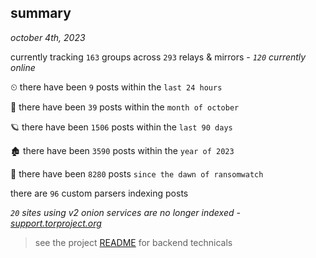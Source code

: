 
## summary
_october 4th, 2023_

currently tracking `163` groups across `293` relays & mirrors - _`120` currently online_

⏲ there have been `9` posts within the `last 24 hours`

🦈 there have been `39` posts within the `month of october`

🪐 there have been `1506` posts within the `last 90 days`

🏚 there have been `3590` posts within the `year of 2023`

🦕 there have been `8280` posts `since the dawn of ransomwatch`

there are `96` custom parsers indexing posts

_`20` sites using v2 onion services are no longer indexed - [support.torproject.org](https://support.torproject.org/onionservices/v2-deprecation/)_

> see the project [README](https://github.com/joshhighet/ransomwatch#ransomwatch--) for backend technicals

